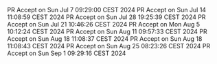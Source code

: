 PR Accept on Sun Jul  7 09:29:00 CEST 2024
PR Accept on Sun Jul 14 11:08:59 CEST 2024
PR Accept on Sun Jul 28 19:25:39 CEST 2024
PR Accept on Sun Jul 21 10:46:26 CEST 2024
PR Accept on Mon Aug  5 10:12:24 CEST 2024
PR Accept on Sun Aug 11 09:57:33 CEST 2024
PR Accept on Sun Aug 18 11:08:37 CEST 2024
PR Accept on Sun Aug 18 11:08:43 CEST 2024
PR Accept on Sun Aug 25 08:23:26 CEST 2024
PR Accept on Sun Sep  1 09:29:16 CEST 2024
